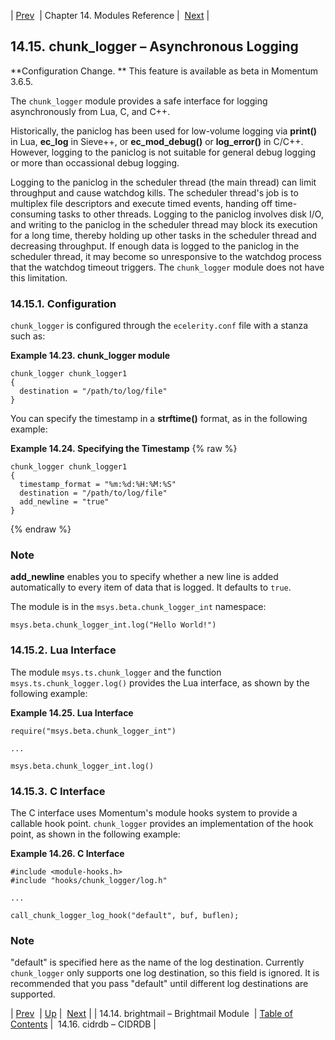 | [Prev](modules.brightmail)  | Chapter 14. Modules Reference |  [Next](modules.cidrdb.php) |

## 14.15. chunk_logger – Asynchronous Logging

<a class="indexterm" name="idp18327504"></a>

**Configuration Change. ** This feature is available as beta in Momentum 3.6.5.

The `chunk_logger` module provides a safe interface for logging asynchronously from Lua, C, and C++.

Historically, the paniclog has been used for low-volume logging via **print()** in Lua, **ec_log** in Sieve++, or **ec_mod_debug()** or **log_error()** in C/C++. However, logging to the paniclog is not suitable for general debug logging or more than occassional debug logging.

Logging to the paniclog in the scheduler thread (the main thread) can limit throughput and cause watchdog kills. The scheduler thread's job is to multiplex file descriptors and execute timed events, handing off time-consuming tasks to other threads. Logging to the paniclog involves disk I/O, and writing to the paniclog in the scheduler thread may block its execution for a long time, thereby holding up other tasks in the scheduler thread and decreasing throughput. If enough data is logged to the paniclog in the scheduler thread, it may become so unresponsive to the watchdog process that the watchdog timeout triggers. The `chunk_logger` module does not have this limitation.

### 14.15.1. Configuration

`chunk_logger` is configured through the `ecelerity.conf` file with a stanza such as:

<a name="example.chunk_logger"></a>

**Example 14.23. chunk_logger module**

```
chunk_logger chunk_logger1
{
  destination = "/path/to/log/file"
}
```

You can specify the timestamp in a **strftime()** format, as in the following example:

<a name="example.chunk_logger.timestamp"></a>

**Example 14.24. Specifying the Timestamp**
{% raw %}
```
chunk_logger chunk_logger1
{
  timestamp_format = "%m:%d:%H:%M:%S"
  destination = "/path/to/log/file"
  add_newline = "true"
}
```
{% endraw %}
### Note

**add_newline** enables you to specify whether a new line is added automatically to every item of data that is logged. It defaults to `true`.

The module is in the `msys.beta.chunk_logger_int` namespace:

`msys.beta.chunk_logger_int.log("Hello World!")`
### 14.15.2. Lua Interface

The module `msys.ts.chunk_logger` and the function `msys.ts.chunk_logger.log()` provides the Lua interface, as shown by the following example:

<a name="example.chunk_logger.lua_interface"></a>

**Example 14.25. Lua Interface**

```
require("msys.beta.chunk_logger_int")

...

msys.beta.chunk_logger_int.log()
```

### 14.15.3. C Interface

The C interface uses Momentum's module hooks system to provide a callable hook point. `chunk_logger` provides an implementation of the hook point, as shown in the following example:

<a name="example.chunk_logger.c_interface"></a>

**Example 14.26. C Interface**

```
#include <module-hooks.h>
#include "hooks/chunk_logger/log.h"

...

call_chunk_logger_log_hook("default", buf, buflen);
```

### Note

"default" is specified here as the name of the log destination. Currently `chunk_logger` only supports one log destination, so this field is ignored. It is recommended that you pass "default" until different log destinations are supported.

| [Prev](modules.brightmail)  | [Up](modules.php) |  [Next](modules.cidrdb.php) |
| 14.14. brightmail – Brightmail Module  | [Table of Contents](index) |  14.16. cidrdb – CIDRDB |
